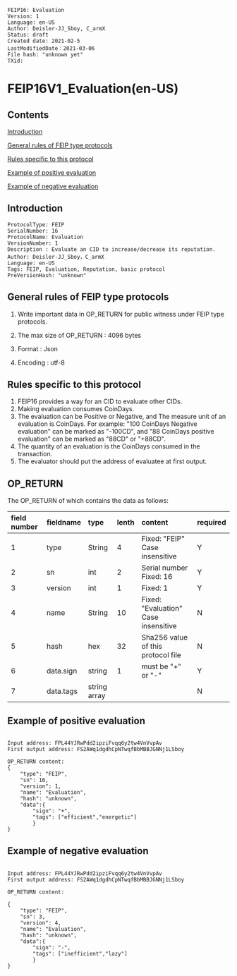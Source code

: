 ```
FEIP16: Evaluation
Version: 1
Language: en-US
Author: Deisler-JJ_Sboy, C_armX
Status: draft
Created date: 2021-02-5
LastModifiedDate：2021-03-06
File hash: "unknown yet"
TXid: 
```

# FEIP16V1_Evaluation(en-US)

## Contents

[Introduction](#introduction)

[General rules of FEIP type protocols](#general-rules-of-feip-type-protocols)

[Rules specific to this protocol](#rules-specific-to-this-protocol)

[Example of positive evaluation](#example-of-positive-evaluation)

[Example of negative evaluation](#example-of-negative-evaluation)


## Introduction

```
ProtocolType: FEIP
SerialNumber: 16
ProtocolName: Evaluation
VersionNumber: 1
Description : Evaluate an CID to increase/decrease its reputation.
Author: Deisler-JJ_Sboy，C_armX
Language: en-US
Tags: FEIP, Evaluation, Reputation, basic protocol
PreVersionHash: "unknown"
```

## General rules of FEIP type protocols

1. Write important data in OP_RETURN for public witness under FEIP type protocols.

2. The max size of OP_RETURN : 4096 bytes

3. Format : Json

4. Encoding : utf-8


## Rules specific to this protocol

1. FEIP16 provides a way for an CID to evaluate other CIDs.
2. Making evaluation consumes CoinDays.
3. The evaluation can be Positive or Negative, and The measure unit of an evaluation is CoinDays. For example: "100 CoinDays Negative evaluation" can be marked as "-100CD", and "88 CoinDays positive evaluation" can be marked as "88CD" or "+88CD".
4. The quantity of an evaluation is the CoinDays consumed in the transaction.
5. The evaluator should put the address of evaluatee at first output.

## OP_RETURN

The OP_RETURN of which contains the data as follows:

|field number|fieldname|type|lenth|content|required|
|:----|:----|:----|:----|:----|:----|
|1|type|String|4|Fixed: "FEIP"<br>Case insensitive|Y|
|2|sn|int|2|Serial number<br>Fixed: 16|Y|
|3|version|int|1|Fixed: 1|Y|
|4|name|String|10|Fixed: "Evaluation"<br>Case insensitive|N|
|5|hash|hex|32|Sha256 value of this protocol file|N|
|6|data.sign|string|1|must be "+" or "-"|Y|
|7|data.tags|string array|||N|


## Example of positive evaluation
```

Input address: FPL44YJRwPdd2ipziFvqq6y2tw4VnVvpAv
First output address: FS2AWq1dgdhCpNTwqfBbMBBJGNNj1LSboy

OP_RETURN content:
{
    "type": "FEIP",
    "sn": 16,
    "version": 1,
    "name": "Evaluation",
    "hash": "unknown",
    "data":{
        "sign": "+",
        "tags": ["efficient","energetic"]
        }
}

```

## Example of negative evaluation
```

Input address: FPL44YJRwPdd2ipziFvqq6y2tw4VnVvpAv
First output address: FS2AWq1dgdhCpNTwqfBbMBBJGNNj1LSboy

OP_RETURN content:

{
    "type": "FEIP",
    "sn": 3,
    "version": 4,
    "name": "Evaluation",
    "hash": "unknown",
    "data":{
        "sign": "-",
        "tags": ["inefficient","lazy"]
        }
}

```
